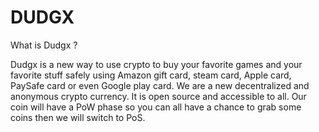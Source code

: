 # DUDGX

What is Dudgx ?

Dudgx  is a new way to use crypto to buy your favorite games and your favorite stuff safely using Amazon gift card, steam card, Apple card, PaySafe card or even Google play card.
We are a new decentralized and anonymous crypto currency. It is open source and accessible to all. Our coin will have a PoW phase so you can all have a chance to grab some coins then we will switch to PoS.
